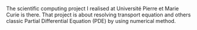 The scientific computing project I realised at Université Pierre et Marie Curie is there. That project is about resolving transport equation and others classic Partial Differential Equation (PDE) by using numerical method.
